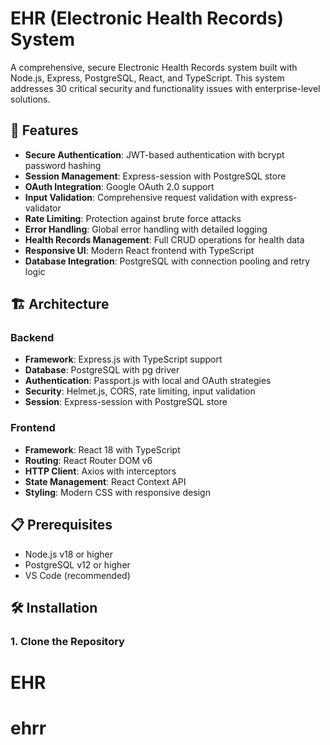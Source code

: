 # EHR (Electronic Health Records) System

A comprehensive, secure Electronic Health Records system built with Node.js, Express, PostgreSQL, React, and TypeScript. This system addresses 30 critical security and functionality issues with enterprise-level solutions.

## 🚀 Features

- **Secure Authentication**: JWT-based authentication with bcrypt password hashing
- **Session Management**: Express-session with PostgreSQL store
- **OAuth Integration**: Google OAuth 2.0 support
- **Input Validation**: Comprehensive request validation with express-validator
- **Rate Limiting**: Protection against brute force attacks
- **Error Handling**: Global error handling with detailed logging
- **Health Records Management**: Full CRUD operations for health data
- **Responsive UI**: Modern React frontend with TypeScript
- **Database Integration**: PostgreSQL with connection pooling and retry logic

## 🏗️ Architecture

### Backend
- **Framework**: Express.js with TypeScript support
- **Database**: PostgreSQL with pg driver
- **Authentication**: Passport.js with local and OAuth strategies
- **Security**: Helmet.js, CORS, rate limiting, input validation
- **Session**: Express-session with PostgreSQL store

### Frontend
- **Framework**: React 18 with TypeScript
- **Routing**: React Router DOM v6
- **HTTP Client**: Axios with interceptors
- **State Management**: React Context API
- **Styling**: Modern CSS with responsive design

## 📋 Prerequisites

- Node.js v18 or higher
- PostgreSQL v12 or higher
- VS Code (recommended)

## 🛠️ Installation

### 1. Clone the Repository
# EHR
# ehrr
